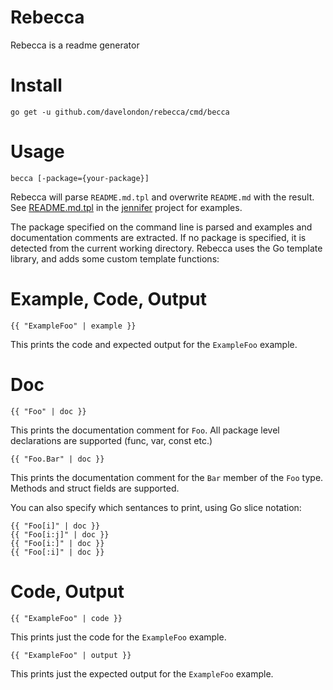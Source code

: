 # Rebecca

Rebecca is a readme generator

# Install

```
go get -u github.com/davelondon/rebecca/cmd/becca
```

# Usage

```
becca [-package={your-package}]
```

Rebecca will parse `README.md.tpl` and overwrite `README.md` with the result. See 
[README.md.tpl](https://github.com/davelondon/jennifer/blob/master/README.md.tpl) 
in the [jennifer](https://github.com/davelondon/jennifer) project for examples.
 
The package specified on the command line is parsed and examples and 
documentation comments are extracted. If no package is specified, it is 
detected from the current working directory. Rebecca uses the Go template 
library, and adds some custom template functions:  

# Example, Code, Output

```
{{ "ExampleFoo" | example }}
```

This prints the code and expected output for the `ExampleFoo` example.
  
# Doc

```
{{ "Foo" | doc }}
```

This prints the documentation comment for `Foo`. All package level declarations 
are supported (func, var, const etc.)

```
{{ "Foo.Bar" | doc }}
```

This prints the documentation comment for the `Bar` member of the `Foo` type. 
Methods and struct fields are supported.

You can also specify which sentances to print, using Go slice notation:

```
{{ "Foo[i]" | doc }}
{{ "Foo[i:j]" | doc }}
{{ "Foo[i:]" | doc }}
{{ "Foo[:i]" | doc }}
```

# Code, Output

```
{{ "ExampleFoo" | code }}
```

This prints just the code for the `ExampleFoo` example.

```
{{ "ExampleFoo" | output }}
```

This prints just the expected output for the `ExampleFoo` example.